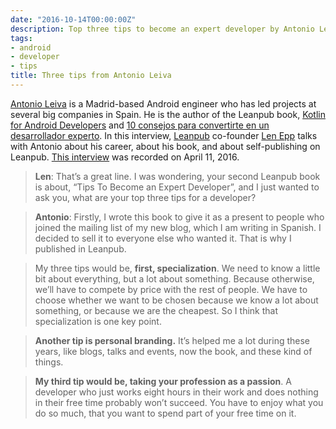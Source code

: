 ```yaml
---
date: "2016-10-14T00:00:00Z"
description: Top three tips to become an expert developer by Antonio Leiva
tags:
- android
- developer
- tips
title: Three tips from Antonio Leiva
---
```


[Antonio Leiva](http://antonioleiva.com/) is a Madrid-based Android engineer who has led projects at several big companies in Spain. He is the author of the Leanpub book, [Kotlin for Android Developers](https://leanpub.com/kotlin-for-android-developers) and [10 consejos para convertirte en un desarrollador experto](https://leanpub.com/desarrollador-experto). In this interview, [Leanpub](https://leanpub.com/) co-founder [Len Epp](https://twitter.com/lenepp) talks with Antonio about his career, about his book, and about self-publishing on Leanpub.
[This interview](https://leanpub.com/blog/2016/06/antonio-leiva) was recorded on April 11, 2016.

> **Len**: That’s a great line. I was wondering, your second Leanpub book is about, “Tips To Become an Expert Developer”, and I just wanted to ask you, what are your top three tips for a developer?

> **Antonio**: Firstly, I wrote this book to give it as a present to people who joined the mailing list of my new blog, which I am writing in Spanish. I decided to sell it to everyone else who wanted it. That is why I published in Leanpub.

> My three tips would be, **first, specialization**. We need to know a little bit about everything, but a lot about something. Because otherwise, we’ll have to compete by price with the rest of people. We have to choose whether we want to be chosen because we know a lot about something, or because we are the cheapest. So I think that specialization is one key point.

> **Another tip is personal branding.** It’s helped me a lot during these years, like blogs, talks and events, now the book, and these kind of things.

> **My third tip would be, taking your profession as a passion**. A developer who just works eight hours in their work and does nothing in their free time probably won’t succeed. You have to enjoy what you do so much, that you want to spend part of your free time on it.